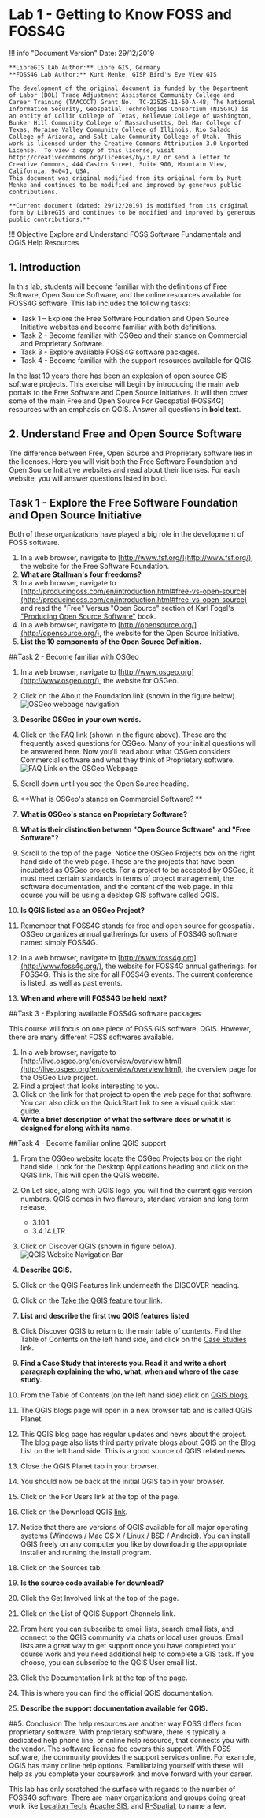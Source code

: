# Lab 1 - Getting to Know FOSS and FOSS4G

!!! info "Document Version"
    Date: 29/12/2019
    
    **LibreGIS LAb Author:** Libre GIS, Germany  
    **FOSS4G Lab Author:** Kurt Menke, GISP Bird's Eye View GIS  
        
    The development of the original document is funded by the Department of Labor (DOL) Trade Adjustment Assistance Community College and Career Training (TAACCCT) Grant No.  TC-22525-11-60-A-48; The National Information Security, Geospatial Technologies Consortium (NISGTC) is an entity of Collin College of Texas, Bellevue College of Washington, Bunker Hill Community College of Massachusetts, Del Mar College of Texas, Moraine Valley Community College of Illinois, Rio Salado College of Arizona, and Salt Lake Community College of Utah.  This work is licensed under the Creative Commons Attribution 3.0 Unported License.  To view a copy of this license, visit http://creativecommons.org/licenses/by/3.0/ or send a letter to Creative Commons, 444 Castro Street, Suite 900, Mountain View, California, 94041, USA.  
    This document was original modified from its original form by Kurt Menke and continues to be modified and improved by generous public contributions.
    
    **Current document (dated: 29/12/2019) is modified from its original form by LibreGIS and continues to be modified and improved by generous public contributions.**

!!! Objective
    Explore and Understand FOSS Software Fundamentals and QGIS Help Resources
    

## 1. Introduction
In this lab, students will become familiar with the definitions of Free Software, Open Source Software, and the online resources available for FOSS4G software. 
This lab includes the following tasks:

* Task 1 – Explore the Free Software Foundation and Open Source Initiative websites and become familiar with both definitions.
* Task 2 - Become familiar with OSGeo and their stance on Commercial and Proprietary Software.
* Task 3 - Explore available FOSS4G software packages.
* Task 4 - Become familiar with the support resources available for QGIS.

In the last 10 years there has been an explosion of open source GIS software projects.  This exercise will begin by introducing the main web portals to the Free  Software and Open Source Initiatives. It will then cover some of the main Free and Open Source For Geospatial (FOSS4G) resources with an emphasis on QGIS. 
Answer all questions in **bold text**.

## 2. Understand Free and Open Source Software
The difference between Free, Open Source and Proprietary software lies in the licenses. Here you will visit both the Free Software Foundation and Open Source Initiative websites and read about their licenses. For each website, you will answer questions listed in bold.

## Task 1 - Explore the Free Software Foundation and Open Source Initiative
Both of these organizations have played a big role in the development of FOSS software.

1. In a web browser, navigate to [http://www.fsf.org/](http://www.fsf.org/), the website for the Free Software Foundation.
2. **What are Stallman's four freedoms?**
3. In a web browser, navigate to [http://producingoss.com/en/introduction.html#free-vs-open-source](http://producingoss.com/en/introduction.html#free-vs-open-source) and read the "Free" Versus "Open Source" section of Karl Fogel's ["Producing Open Source Software"](http://producingoss.com/en/index.html) book.
3. In a web browser, navigate to [http://opensource.org/](http://opensource.org/), the website for the Open Source Initiative.
4. **List the 10 components of the Open Source Definition.**

##Task 2 - Become familiar with OSGeo
1. In a web browser, navigate to [http://www.osgeo.org](http://www.osgeo.org/), the website for OSGeo.
2. Click on the About the Foundation link (shown in the figure below).
    ![OSGeo webpage navigation](figures/Lab1/OSGeo_Webpage_Navigation.png "OSgeo webpage navigation")

3. **Describe OSGeo in your own words.**
4. Click on the FAQ link (shown in the figure above). These are the frequently asked questions for OSGeo. Many of your initial questions will be answered here. Now you'll read about what OSGeo considers Commercial software and what they think of Proprietary software.
    ![FAQ Link on the OSGeo Webpage](figures/Lab1/FAQ_Link_on_the_OSGeo_Webpage.png "FAQ Link on the OSGeo Webpage")

5. Scroll down until you see the Open Source heading.
6. **What is OSGeo's stance on Commercial Software? **
7. **What is OSGeo's stance on Proprietary Software?**
8.  **What is their distinction between "Open Source Software" and "Free Software"?**
9. Scroll to the top of the page. Notice the OSGeo Projects box on the right hand side of the web page. These are the projects that have been incubated as OSGeo projects. For a project to be accepted by OSGeo, it must meet certain standards in terms  of project management, the software documentation, and the content of the web page. In this course you will be using a desktop GIS software called QGIS.
10. **Is QGIS listed as a an OSGeo Project?**
11. Remember that FOSS4G stands for free and open source for geospatial. OSGeo organizes annual gatherings for users of FOSS4G software named simply FOSS4G. 
12. In a web browser, navigate to [http://www.foss4g.org](http://www.foss4g.org/), the website for FOSS4G annual gatherings. for FOSS4G.  This is the site for all FOSS4G events. The current conference is listed, as well as past events. 
13. **When and where will FOSS4G be held next?**

##Task 3 - Exploring available FOSS4G software packages

This course will focus on one piece of FOSS GIS software, QGIS. However, there are many different FOSS softwares available. 

1. In a web browser, navigate to [http://live.osgeo.org/en/overview/overview.html](http://live.osgeo.org/en/overview/overview.html), the overview page for the OSGeo Live project.
2. Find a project that looks interesting to you.  
3. Click on the link for that project to open the web page for that software. You can also click on the QuickStart link to see a visual quick start guide.
4. **Write a brief description of what the software does or what it is designed for along with its name.**

##Task 4 - Become familiar online QGIS support

1. From the OSGeo website locate the OSGeo Projects box on the right hand side. Look for the Desktop Applications heading and click on the QGIS link. This will open the QGIS website.
2. On Lef side, along with QGIS logo, you will find the current qgis version numbers. QGIS comes in two flavours, standard version and long term release. 
    - 3.10.1
    - 3.4.14.LTR     
3. Click on Discover QGIS (shown in figure below).
    ![QGIS Website Navigation Bar](figures/Lab1/QGIS_Website_Navigation_Bar.png "QGIS Website Navigation Bar")

4. **Describe QGIS.**
5. Click on the QGIS Features link underneath the DISCOVER heading.
6. Click on the [Take the QGIS feature tour link](http://docs.qgis.org/latest/en/docs/user_manual/preamble/features.html).
7. **List and describe the first two QGIS features listed**.
8. Click Discover QGIS to return to the main table of contents. Find the Table of Contents on the left hand side, and click on the [Case Studies](http://qgis.osgeo.org/en/site/about/case_studies/index.html) link. 
9. **Find a Case Study that interests you. Read it and write a short paragraph explaining the who, what, when and where of the case study.**
10. From the Table of Contents (on the left hand side) click on [QGIS blogs](http://plugins.qgis.org/planet/).
11. The QGIS blogs page will open in a new browser tab and is called QGIS Planet.
12. This QGIS blog page has regular updates and news about the project. The blog page also lists third party private blogs about QGIS on the Blog List on the left hand side. This is a good source of QGIS related news. 
13. Close the QGIS Planet tab in your browser. 
14. You should now be back at the initial QGIS tab in your browser. 
15. Click on the For Users link at the top of the page. 
16. Click on the Download QGIS [link](http://qgis.osgeo.org/en/site/forusers/download.html). 
17. Notice that there are versions of QGIS available for all major operating systems (Windows / Mac OS X /  Linux / BSD / Android). You can install QGIS freely on any computer you like by downloading the appropriate installer and running the install program. 
18. Click on the Sources tab.
19. **Is the source code available for download?**
20. Click the Get Involved link at the top of the page. 
21. Click on the List of QGIS Support Channels link. 
22. From here you can subscribe to email lists, search email lists, and connect to the QGIS community via chats or local user groups. Email lists are a great way to get support once you have completed your course work and you need additional help to complete a GIS task. If you choose, you can subscribe to the QGIS User email list.
23. Click the Documentation link at the top of the page.
24. This is where you can find the official QGIS documentation. 
25. **Describe the support documentation available for QGIS.**

##5. Conclusion
The help resources are another way FOSS differs from proprietary software. With proprietary software, there is typically a dedicated help phone line, or online help resource, that connects you with the vendor. The software license fee covers this support. With FOSS software, the community provides the support services online. For example, QGIS has many online help options. Familiarizing yourself with these will help as you complete your coursework and move forward with your career.

This lab has only scratched the surface with regards to the number of FOSS4G software. There are many organizations and groups doing great work like [Location Tech](http://www.locationtech.org/), [Apache SIS](http://sis.apache.org/), and [R-Spatial](http://rspatial.r-forge.r-project.org/), to name a few.